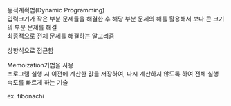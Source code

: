 동적계획법(Dynamic Programming)   
입력크기가 작은 부분 문제들을 해결한 후 해당 부분 문제의 해를 활용해서 보다 큰 크기의 부분 문제를 해결   
최종적으로 전체 문제를 해결하는 알고리즘   
   
상향식으로 접근함   
   
Memoization기법을 사용   
프로그램 실행 시 이전에 계산한 값을 저장하여, 다시 계산하지 않도록 하여 전체 실행 속도를 빠르게 하는 기술   
   
ex. fibonachi